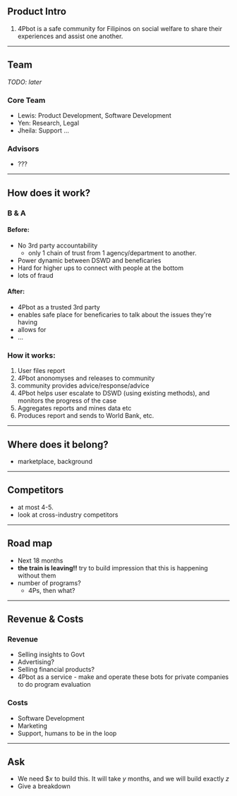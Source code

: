 

## Product Intro

1. 4Pbot is a safe community for Filipinos on social welfare to share their experiences and assist one another. 

---- 
## Team
_TODO: later_

### Core Team
- Lewis: Product Development, Software Development
- Yen: Research, Legal
- Jheila: Support ...

### Advisors
- ???

---- 

## How does it work?

### B & A

#### Before:
- No 3rd party accountability
	- only 1 chain of trust from 1 agency/department to another.    
- Power dynamic between DSWD and beneficaries
- Hard for higher ups to connect with people at the bottom
- lots of fraud


#### After:
- 4Pbot as a trusted 3rd party
- enables safe place for beneficaries to talk about the issues they're having
- allows for
- ...

### How it works:

1. User files report
2. 4Pbot anonomyses and releases to community
3. community provides advice/response/advice
4. 4Pbot helps user escalate to DSWD (using existing methods), and monitors the progress of the case
5. Aggregates reports and mines data etc
6. Produces report and sends to World Bank, etc.
    



---- 
## Where does it belong?
- marketplace, background

---- 
## Competitors
- at most 4-5.
- look at cross-industry competitors

---- 
## Road map
- Next 18 months
- **the train is leaving!!** try to build impression that this is happening without them
- number of programs?
	- 4Ps, then what?
    
---- 
## Revenue & Costs

### Revenue
- Selling insights to Govt
- Advertising? 
- Selling financial products?
- 4Pbot as a service - make and operate these bots for private companies to do program evaluation

### Costs
- Software Development
- Marketing
- Support, humans to be in the loop

---- 
## Ask

- We need $_x_ to build this. It will take _y_ months, and we will build exactly _z_
- Give a breakdown


